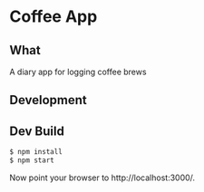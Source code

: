 # Coffee App

## What
A diary app for logging coffee brews
## Development

Dev Build
---------
```bash
$ npm install
$ npm start
```

Now point your browser to http://localhost:3000/.
